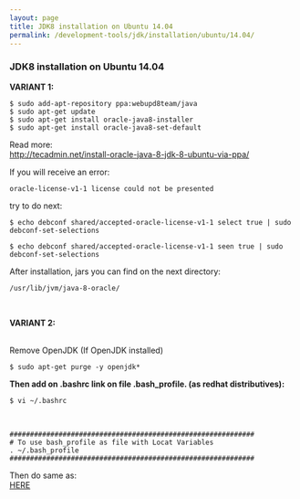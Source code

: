 ```yaml
---
layout: page
title: JDK8 installation on Ubuntu 14.04
permalink: /development-tools/jdk/installation/ubuntu/14.04/
---
```



### JDK8 installation on Ubuntu 14.04

**VARIANT 1:**

    $ sudo add-apt-repository ppa:webupd8team/java
    $ sudo apt-get update
    $ sudo apt-get install oracle-java8-installer
    $ sudo apt-get install oracle-java8-set-default

Read more:  
http://tecadmin.net/install-oracle-java-8-jdk-8-ubuntu-via-ppa/



If you will receive an error:

    oracle-license-v1-1 license could not be presented


try to do next:

    $ echo debconf shared/accepted-oracle-license-v1-1 select true | sudo debconf-set-selections

    $ echo debconf shared/accepted-oracle-license-v1-1 seen true | sudo debconf-set-selections


After installation, jars you can find on the next directory:

    /usr/lib/jvm/java-8-oracle/


<br/>

**VARIANT 2:**

<br/>
Remove OpenJDK (If OpenJDK installed)<br/>

    $ sudo apt-get purge -y openjdk*


**Then add on .bashrc link on file .bash_profile.
(as redhat distributives):**


    $ vi ~/.bashrc

<br/>

    ############################################################
    # To use bash_profile as file with Locat Variables
    . ~/.bash_profile
    ############################################################


Then do same as:<br/>
<a href="/install/jdk/8/linux/centos/6/x64/">HERE</a>
